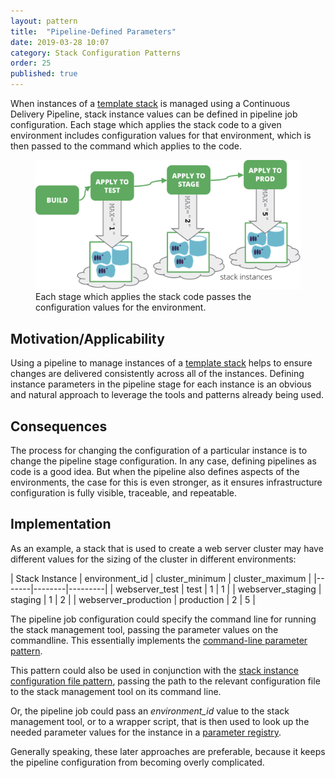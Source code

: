 ```yaml
---
layout: pattern
title:  "Pipeline-Defined Parameters"
date: 2019-03-28 10:07
category: Stack Configuration Patterns
order: 25
published: true
---
```


When instances of a [template stack](/patterns/stack-replication/template-stack.html) is managed using a Continuous Delivery Pipeline, stack instance values can be defined in pipeline job configuration. Each stage which applies the stack code to a given environment includes configuration values for that environment, which is then passed to the command which applies to the code.


<figure>
  <img src="images/pipeline-defined-parameters.png" alt="Each stage which applies the stack code passes the configuration values for the environment"/>
  <figcaption>Each stage which applies the stack code passes the configuration values for the environment.</figcaption>
</figure>


## Motivation/Applicability

Using a pipeline to manage instances of a [template stack](/patterns/stack-replication/template-stack.html) helps to ensure changes are delivered consistently across all of the instances. Defining instance parameters in the pipeline stage for each instance is an obvious and natural approach to leverage the tools and patterns already being used.


## Consequences

The process for changing the configuration of a particular instance is to change the pipeline stage configuration. In any case, defining pipelines as code is a good idea. But when the pipeline also defines aspects of the environments, the case for this is even stronger, as it ensures infrastructure configuration is fully visible, traceable, and repeatable.


## Implementation

As an example, a stack that is used to create a web server cluster may have different values for the sizing of the cluster in different environments:


| Stack Instance | environment_id | cluster_minimum | cluster_maximum |
|-------|--------|---------|
| webserver_test | test | 1 | 1 |
| webserver_staging | staging | 1 | 2 |
| webserver_production | production | 2 | 5 |


The pipeline job configuration could specify the command line for running the stack management tool, passing the parameter values on the commandline. This essentially implements the [command-line parameter pattern](command-line-parameters.html).

This pattern could also be used in conjunction with the [stack instance configuration file pattern](stack-instance-configuration-file.html), passing the path to the relevant configuration file to the stack management tool on its command line.

Or, the pipeline job could pass an *environment_id* value to the stack management tool, or to a wrapper script, that is then used to look up the needed parameter values for the instance in a [parameter registry](stack-parameter-registry.html).

Generally speaking, these later approaches are preferable, because it keeps the pipeline configuration from becoming overly complicated.


